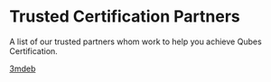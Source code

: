 <h1>Trusted Certification Partners</h1>

A list of our trusted partners whom work to help you achieve Qubes Certification.  

[3mdeb](https://3mdeb.com/)
